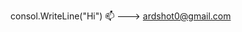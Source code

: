 consol.WriteLine("Hi")
                            📫 ---> ardshot0@gmail.com
<!---
Ardshot/Ardshot is a ✨ special ✨ repository because its `README.md` (this file) appears on your GitHub profile.
You can click the Preview link to take a look at your changes.
--->
